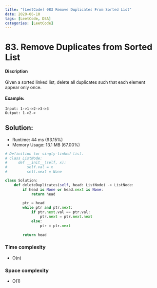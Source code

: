 ```yaml
---
title: "[LeetCode] 083 Remove Duplicates From Sorted List"
date: 2020-06-10
tags: [LeetCode, DSA]
categories: [LeetCode]
---
```


# 83. Remove Duplicates from Sorted List

#### Discription

Given a sorted linked list, delete all duplicates such that each element appear only once.

#### Example:

```
Input: 1->1->2->3->3
Output: 1->2->
```

## Solution:

- Runtime: 44 ms (93.15%)
- Memory Usage: 13.1 MB (67.00%)

```python
# Definition for singly-linked list.
# class ListNode:
#     def __init__(self, x):
#         self.val = x
#         self.next = None

class Solution:
    def deleteDuplicates(self, head: ListNode) -> ListNode:
        if head is None or head.next is None:
            return head
        
        ptr = head
        while ptr and ptr.next:
            if ptr.next.val == ptr.val:
                ptr.next = ptr.next.next
            else:
                ptr = ptr.next
    
        return head
```

### Time complexity

- O(n)

### Space complexity

- O(1)
